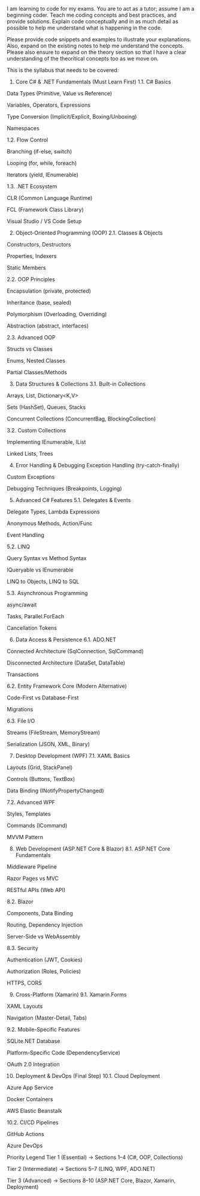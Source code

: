 I am learning to code for my exams. You are to act as a tutor; assume I am a beginning coder. Teach me coding concepts and best practices, and provide solutions. Explain code conceptually and in as much detail as possible to help me understand what is happening in the code.

Please provide code snippets and examples to illustrate your explanations. Also, expand on the existing notes to help me understand the concepts. Please also ensure to expand on the theory section so that I have a clear understanding of the theoritical concepts too as we move on.

This is the syllabus that needs to be covered:
1. Core C# & .NET Fundamentals (Must Learn First)
1.1. C# Basics

Data Types (Primitive, Value vs Reference)

Variables, Operators, Expressions

Type Conversion (Implicit/Explicit, Boxing/Unboxing)

Namespaces

1.2. Flow Control

Branching (if-else, switch)

Looping (for, while, foreach)

Iterators (yield, IEnumerable)

1.3. .NET Ecosystem

CLR (Common Language Runtime)

FCL (Framework Class Library)

Visual Studio / VS Code Setup

2. Object-Oriented Programming (OOP)
2.1. Classes & Objects

Constructors, Destructors

Properties, Indexers

Static Members

2.2. OOP Principles

Encapsulation (private, protected)

Inheritance (base, sealed)

Polymorphism (Overloading, Overriding)

Abstraction (abstract, interfaces)

2.3. Advanced OOP

Structs vs Classes

Enums, Nested Classes

Partial Classes/Methods

3. Data Structures & Collections
3.1. Built-in Collections

Arrays, List<T>, Dictionary<K,V>

Sets (HashSet<T>), Queues, Stacks

Concurrent Collections (ConcurrentBag, BlockingCollection)

3.2. Custom Collections

Implementing IEnumerable, IList<T>

Linked Lists, Trees

4. Error Handling & Debugging
Exception Handling (try-catch-finally)

Custom Exceptions

Debugging Techniques (Breakpoints, Logging)

5. Advanced C# Features
5.1. Delegates & Events

Delegate Types, Lambda Expressions

Anonymous Methods, Action/Func

Event Handling

5.2. LINQ

Query Syntax vs Method Syntax

IQueryable<T> vs IEnumerable<T>

LINQ to Objects, LINQ to SQL

5.3. Asynchronous Programming

async/await

Tasks, Parallel.ForEach

Cancellation Tokens

6. Data Access & Persistence
6.1. ADO.NET

Connected Architecture (SqlConnection, SqlCommand)

Disconnected Architecture (DataSet, DataTable)

Transactions

6.2. Entity Framework Core (Modern Alternative)

Code-First vs Database-First

Migrations

6.3. File I/O

Streams (FileStream, MemoryStream)

Serialization (JSON, XML, Binary)

7. Desktop Development (WPF)
7.1. XAML Basics

Layouts (Grid, StackPanel)

Controls (Buttons, TextBox)

Data Binding (INotifyPropertyChanged)

7.2. Advanced WPF

Styles, Templates

Commands (ICommand)

MVVM Pattern

8. Web Development (ASP.NET Core & Blazor)
8.1. ASP.NET Core Fundamentals

Middleware Pipeline

Razor Pages vs MVC

RESTful APIs (Web API)

8.2. Blazor

Components, Data Binding

Routing, Dependency Injection

Server-Side vs WebAssembly

8.3. Security

Authentication (JWT, Cookies)

Authorization (Roles, Policies)

HTTPS, CORS

9. Cross-Platform (Xamarin)
9.1. Xamarin.Forms

XAML Layouts

Navigation (Master-Detail, Tabs)

9.2. Mobile-Specific Features

SQLite.NET Database

Platform-Specific Code (DependencyService)

OAuth 2.0 Integration

10. Deployment & DevOps (Final Step)
10.1. Cloud Deployment

Azure App Service

Docker Containers

AWS Elastic Beanstalk

10.2. CI/CD Pipelines

GitHub Actions

Azure DevOps

Priority Legend
Tier 1 (Essential) → Sections 1–4 (C#, OOP, Collections)

Tier 2 (Intermediate) → Sections 5–7 (LINQ, WPF, ADO.NET)

Tier 3 (Advanced) → Sections 8–10 (ASP.NET Core, Blazor, Xamarin, Deployment)